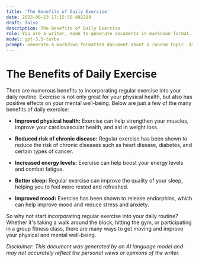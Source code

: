 ```yaml
---
title: 'The Benefits of Daily Exercise'
date: 2023-06-23 17:15:50.492299
draft: false
description: The Benefits of Daily Exercise
role: You are a writer, made to generate documents in markdown format. It is very important that all of the documents you generate are in valid markdown format.
model: gpt-3.5-turbo
prompt: Generate a markdown formatted document about a random topic. At the bottom, include a disclaimer explaining that the document was generated by you. The first line of the document should be the title. Make sure that the entire document is in proper markdown format, using a mix of various tags to make the document visually appealing.
---
```


# The Benefits of Daily Exercise

There are numerous benefits to incorporating regular exercise into your daily routine. Exercise is not only great for your physical health, but also has positive effects on your mental well-being. Below are just a few of the many benefits of daily exercise:

- **Improved physical health:** Exercise can help strengthen your muscles, improve your cardiovascular health, and aid in weight loss.

- **Reduced risk of chronic disease:** Regular exercise has been shown to reduce the risk of chronic diseases such as heart disease, diabetes, and certain types of cancer.

- **Increased energy levels:** Exercise can help boost your energy levels and combat fatigue.

- **Better sleep:** Regular exercise can improve the quality of your sleep, helping you to feel more rested and refreshed.

- **Improved mood:** Exercise has been shown to release endorphins, which can help improve mood and reduce stress and anxiety.

So why not start incorporating regular exercise into your daily routine? Whether it's taking a walk around the block, hitting the gym, or participating in a group fitness class, there are many ways to get moving and improve your physical and mental well-being.

_Disclaimer: This document was generated by an AI language model and may not accurately reflect the personal views or opinions of the writer._